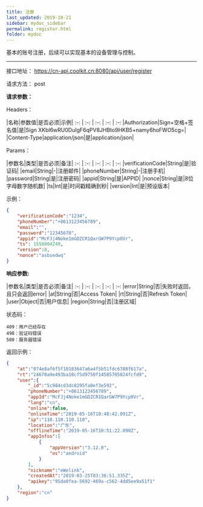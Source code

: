 ```yaml
---
title: 注册
last_updated: 2019-10-21
sidebar: mydoc_sidebar
permalink: register.html
folder: mydoc
---
```


基本的账号注册，后续可以实现基本的设备管理与控制。

---

接口地址： https://cn-api.coolkit.cn:8080/api/user/register

请求方法： post

**请求参数：**

Headers：

|名称|参数值|是否必须|示例|
:-: | :-: | :-: | :-: | :-:
|Authorization|Sign+空格+签名值|是|Sign XKbl6wRU0DuIgF6qPV8JHBto9HKB5+namy6hoFWO5cg=|
|Content-Type|application/json|是|application/json|

Params：

|参数名|类型|是否必须|备注|
:-: | :-: | :-: | :-: | :-:
|verificationCode|String|是|验证码|
|email|String|-|注册邮件|
|phoneNumber|String|-|注册手机|
|password|String|是|注册密码|
|appid|String|是|APPID|
|nonce|String|是|8位字母数字随机数|
|ts|Int|是|时间戳精确到秒|
|version|Int|是|预设版本|

示例：

```Json
{
    "verificationCode":"1234",
    "phoneNumber":"+8613123456789",
    "email":"",
    "password":"12345678",
    "appid":"McFJj4Noke1mGDZCR1QarGW7P9Ycp0Vr",
    "ts": 1558004249,
    "version":8,
    "nonce":"asbsedwq"
}
```

**响应参数:**

|参数名|类型|是否必须|备注|
:-: | :-: | :-: | :-: | :-:
|error|String|否|失败时返回，且只会返回error|
|at|String|否|Access Token|
|rt|String|否|Refresh Token|
|user|Object|否|用户信息|
|region|String|否|注册区域|

状态码：

    409：用户已经存在
    498：验证码错误
    500：服务器错误

返回示例：

```Json
{
    "at":"074e8af6f5f10183647a6a4f5b51fdc6788f617a",
    "rt":"24670a9e493ba18cf5d9750f14505705824fcfd9",
    "user":{
        "_id":"5c984cd3dc8295fa0ef3e592",
        "phoneNumber":"+8613123456789",
        "appId":"McFJj4Noke1mGDZCR1QarGW7P9Ycp0Vr",
        "lang":"cn",
        "online":false,
        "onlineTime":"2019-05-16T10:48:42.091Z",
        "ip":"110.110.110.110",
        "location":"广东",
        "offlineTime":"2019-05-16T10:51:22.090Z",
        "appInfos":[
            {
                "appVersion":"3.12.0",
                "os":"android"
            }
        ],
        "nickname":"eWelink",
        "createdAt":"2019-03-25T03:36:51.335Z",
        "apikey":"95da0fea-5692-469a-c562-4dd5ee9a51f1"
    },
    "region":"cn"
}
```

